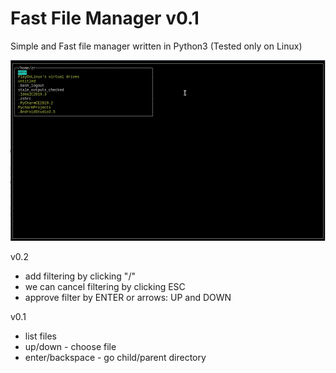 # Fast File Manager v0.1
Simple and Fast file manager written in Python3 (Tested only on Linux)

![](v0_2.gif)

v0.2
- add filtering by clicking "/"
- we can cancel filtering by clicking ESC
- approve filter by ENTER or arrows: UP and DOWN

v0.1
- list files
- up/down - choose file
- enter/backspace - go child/parent directory

